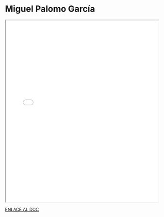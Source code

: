 # Miguel Palomo García


<iframe 
  src="/assets/files/Miguel%20Palomo%20García-15a6e67d418df0eb59909cc35b139318.pdf" 
  width="100%" 
  height="600px" 
  style={{ border: "none" }} 
></iframe>



[ENLACE AL DOC](../../../static/PDFs/Protocolo/Miguel%20Palomo%20García.pdf)
